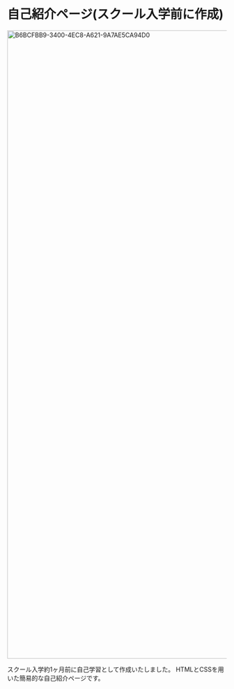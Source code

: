 # 自己紹介ページ(スクール入学前に作成)

<img width="1440" alt="B6BCFBB9-3400-4EC8-A621-9A7AE5CA94D0" src="https://user-images.githubusercontent.com/84381486/135699900-10c082f6-f33a-4c48-ac0b-bddaa97d267b.png">

スクール入学約1ヶ月前に自己学習として作成いたしました。
HTMLとCSSを用いた簡易的な自己紹介ページです。
